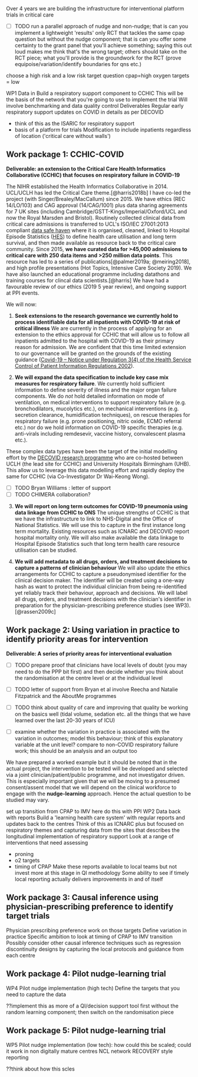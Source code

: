 Over 4 years
we are building the infrastructure for interventional platform trials in critical care

- [ ] TODO run a parallel approach of nudge and non-nudge; that is can you implement a lightweight 'results' only RCT that tackles the same cpap question but without the nudge component; that is can you offer some certainty to the grant panel that you'll achieve something; saying this out loud makes me think that's the wrong target; others should take on the RCT piece; what you'll provide is the groundwork for the RCT (prove equipoise/variation/identify boundaries for qns etc.)

choose a high risk and a low risk target question
cpap=high
oxygen targets = low

WP1
Data in
Build a respiratory support component to CCHIC
This will be the basis of the network that you're going to use to implement the trial
Will involve benchmarking and data quality control
Deliverables
Regular early respiratory support updates on COVID in details as per DECOVID
- think of this as the ISARIC for respiratory support
- basis of a platform for trials
Modification to include inpatients regardless of location ('critical care without walls')

## Work package 1: CCHIC-COVID
**Deliverable: an extension to the Critical Care Health Informatics Collaborative (CCHIC) that focuses on respiratory failure in COVID-19**

The NIHR established the Health Informatics Collaborative in 2014. UCL/UCLH has led the Critical Care theme.[@harris2018b] I have co-led the project (with Singer/Brealey/MacCallum) since 2015. We have ethics (REC 14/LO/103) and CAG approval (14/CAG/1001) plus data sharing agreements for 7 UK sites (including Cambridge/GSTT-Kings/Imperial/Oxford/UCL and now the Royal Marsden and Bristol). Routinely collected clinical data from critical care admissions is transferred to UCL's  ISO/IEC 27001:2013 compliant [data safe haven](https://www.ucl.ac.uk/isd/services/file-storage-sharing/data-safe-haven-dsh) where it is organised, cleaned, linked to Hospital Episode Statistics ([HES](https://digital.nhs.uk/data-and-information/data-tools-and-services/data-services/hospital-episode-statistics)) to define health care utilisation and long term survival, and then made available as resource back to the critical care community.
Since 2015, **we have curated data for >45,000 admissions to critical care with 250 data items and >250 million data points**. This resource has led to a series of publications[@palmer2019a; @meiring2018], and high profile presentations (Hot Topics, Intensive Care Society 2019). We have also launched an educational programme including datathons and training courses for clincal data scientists.[@harris] We have had a favourable review of our ethics (2019 5 year review), and ongoing support at PPI events.

We will now:

1. **Seek extensions to the research governance we currently hold to process identifiable data for all inpatients with COVID-19 at risk of critical illness**
We are currently in the process of applying for an extension to the ethics approval for CCHIC that will allow us to follow all inpatients admitted to the hospital with COVID-19 as their primary reason for admission. We are confident that this time limited extension to our governance will be granted on the grounds of the existing guidance ([Covid-19 – Notice under Regulation 3(4) of the Health Service Control of Patient Information Regulations 2002](https://www.gov.uk/government/publications/coronavirus-covid-19-notification-of-data-controllers-to-share-information/coronavirus-covid-19-notice-under-regulation-34-of-the-health-service-control-of-patient-information-regulations-2002-general)). 

2. **We will expand the data specification to include key case mix measures for respiratory failure**.
We currently hold sufficient information to define severity of illness and the major organ failure components. We do _not_ hold detailed information on mode of ventilation, on medical interventions to support respiratory failure (e.g. bronchodilators, mucolytics etc.), on mechanical interventions (e.g. secretion clearance, humidification techniques), on rescue therapies for respiratory failure (e.g. prone positioning, nitric oxide, ECMO referral etc.) nor do we hold information on COVID-19 specific therapies (e.g. anti-virals including remdesevir, vaccine history, convalescent plasma etc.). 

These complex data types have been the target of the initial modelling effort by the [DECOVID research programme](https://www.decovid.org) who are co-hosted between UCLH (the lead site for CCHIC) and University Hospitals Birmingham (UHB). This allow us to leverage this data modelling effort and rapidly deploy the same for CCHIC (via Co-Investigator Dr Wai-Keong Wong).

- [ ] TODO Bryan Williams : letter of support
- [ ] TODO CHIMERA collaboration?

3. **We will report on long term outcomes for COVID-19 pneumonia using data linkage from CCHIC to ONS**
The unique strengths of CCHIC is that we have the infrastructure to link to NHS-Digital and the Office of National Statistics. We will use this to capture in the first instance long term mortality. Existing resources such as ICNARC and DECOVID report hospital mortality only. We will also make available the data linkage to Hospital Episode Statistics such that long term health care resource utilisation can be studied.

4. **We will add metadata to all drugs, orders, and treatment decisions to capture a patterns of clinician behaviour**
We will also update the ethics arrangements for CCHIC to capture a pseudonymised identifier for the clinical decision maker. The identifier will be created using a one-way hash as want to protect the individual clinician from being re-identified yet reliably track their behaviour, approach and decisions.  We will label all drugs, orders, and treatment decisions with the clinician's identifier in preparation for the physician-prescribing preference studies (see WP3).[@rassen2009c] 



## Work package 2: Using variation in practice to identify priority areas for intervention
**Deliverable: A series of priority areas for interventional evaluation**

- [ ] TODO prepare proof that clinicians have local levels of doubt (you may need to do the PPP bit first) and then decide whether you think about the randomisation at the centre level or at the individual level
- [ ] TODO letter of support from Bryan et al
involve Reecha and Natalie Fitzpatrick and the AboutMe programmes

- [ ] TODO think about quality of care and improving that quality be working on the basics well (tidal volume, sedation etc. all the things that we have learned over the last 20-30 years of ICU)
- [ ] examine whether the variation in practice is associated with the variation in outcomes; model this behaviour; think of this explanatory variable at the unit level? compare to non-COVID respiratory failure work; this should be an analysis and an output too

We have prepared a worked example but it should be noted that in the actual project, the intervention to be tested will be developed and selected via a joint clinician/patient/public programme, and not investigator driven. This is especially important given that we will be moving to a presumed consent/assent model that we will depend on the clinical workforce to engage with the **nudge-learning** approach. Hence the actual question to be studied may vary. 


set up transition from CPAP to IMV here
do this with PPI
WP2
Data back with reports
Build a 'learning health care system' with regular reports and updates back to the centres
Think of this as ICNARC plus but focused on respiratory themes and capturing data from the sites that describes the longitudinal implementation of respiratory support
Look at a range of interventions that need assessing
- proning
- o2 targets
- timing of CPAP
Make these reports available to local teams but not invest more at this stage in QI methodology
Some ability to see if timely local reporting actually delivers improvements in and of itself

## Work package 3: Causal inference using physician-prescribing preference to identify target trials
Physician prescribing preference work on those targets
Define variation in practice
Specific ambition to look at timing of CPAP to IMV transition
Possibly consider other causal inference techniques such as regression discontinuity designs by capturing the local protocols and guidance from each centre

## Work package 4: Pilot nudge-learning trial
WP4
Pilot nudge implementation (high tech)
Define the targets that you need to capture the data

??implement this as more of a QI/decision support tool first without the random learning component; then switch on the randomisation piece


## Work package 5: Pilot nudge-learning trial
WP5 
Pilot nudge implementation (low tech): how could this be scaled; could it work in non digitally mature centres
NCL network
RECOVERY style reporting

??think about how this scles



